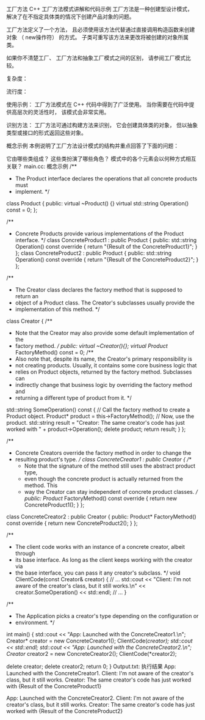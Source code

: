 工厂方法
C++ 工厂方法模式讲解和代码示例
工厂方法是一种创建型设计模式， 解决了在不指定具体类的情况下创建产品对象的问题。

工厂方法定义了一个方法， 且必须使用该方法代替通过直接调用构造函数来创建对象 （ new操作符） 的方式。 子类可重写该方法来更改将被创建的对象所属类。

如果你不清楚工厂、 工厂方法和抽象工厂模式之间的区别， 请参阅工厂模式比较。

复杂度： 

流行度： 

使用示例： 工厂方法模式在 C++ 代码中得到了广泛使用。 当你需要在代码中提供高层次的灵活性时， 该模式会非常实用。

识别方法： 工厂方法可通过构建方法来识别， 它会创建具体类的对象， 但以抽象类型或接口的形式返回这些对象。

概念示例
本例说明了工厂方法设计模式的结构并重点回答了下面的问题：

它由哪些类组成？
这些类扮演了哪些角色？
模式中的各个元素会以何种方式相互关联？
 main.cc: 概念示例
/**
 * The Product interface declares the operations that all concrete products must
 * implement.
 */

class Product {
 public:
  virtual ~Product() {}
  virtual std::string Operation() const = 0;
};

/**
 * Concrete Products provide various implementations of the Product interface.
 */
class ConcreteProduct1 : public Product {
 public:
  std::string Operation() const override {
    return "{Result of the ConcreteProduct1}";
  }
};
class ConcreteProduct2 : public Product {
 public:
  std::string Operation() const override {
    return "{Result of the ConcreteProduct2}";
  }
};

/**
 * The Creator class declares the factory method that is supposed to return an
 * object of a Product class. The Creator's subclasses usually provide the
 * implementation of this method.
 */

class Creator {
  /**
   * Note that the Creator may also provide some default implementation of the
   * factory method.
   */
 public:
  virtual ~Creator(){};
  virtual Product* FactoryMethod() const = 0;
  /**
   * Also note that, despite its name, the Creator's primary responsibility is
   * not creating products. Usually, it contains some core business logic that
   * relies on Product objects, returned by the factory method. Subclasses can
   * indirectly change that business logic by overriding the factory method and
   * returning a different type of product from it.
   */

  std::string SomeOperation() const {
    // Call the factory method to create a Product object.
    Product* product = this->FactoryMethod();
    // Now, use the product.
    std::string result = "Creator: The same creator's code has just worked with " + product->Operation();
    delete product;
    return result;
  }
};

/**
 * Concrete Creators override the factory method in order to change the
 * resulting product's type.
 */
class ConcreteCreator1 : public Creator {
  /**
   * Note that the signature of the method still uses the abstract product type,
   * even though the concrete product is actually returned from the method. This
   * way the Creator can stay independent of concrete product classes.
   */
 public:
  Product* FactoryMethod() const override {
    return new ConcreteProduct1();
  }
};

class ConcreteCreator2 : public Creator {
 public:
  Product* FactoryMethod() const override {
    return new ConcreteProduct2();
  }
};

/**
 * The client code works with an instance of a concrete creator, albeit through
 * its base interface. As long as the client keeps working with the creator via
 * the base interface, you can pass it any creator's subclass.
 */
void ClientCode(const Creator& creator) {
  // ...
  std::cout << "Client: I'm not aware of the creator's class, but it still works.\n"
            << creator.SomeOperation() << std::endl;
  // ...
}

/**
 * The Application picks a creator's type depending on the configuration or
 * environment.
 */

int main() {
  std::cout << "App: Launched with the ConcreteCreator1.\n";
  Creator* creator = new ConcreteCreator1();
  ClientCode(*creator);
  std::cout << std::endl;
  std::cout << "App: Launched with the ConcreteCreator2.\n";
  Creator* creator2 = new ConcreteCreator2();
  ClientCode(*creator2);

  delete creator;
  delete creator2;
  return 0;
}
 Output.txt: 执行结果
App: Launched with the ConcreteCreator1.
Client: I'm not aware of the creator's class, but it still works.
Creator: The same creator's code has just worked with {Result of the ConcreteProduct1}

App: Launched with the ConcreteCreator2.
Client: I'm not aware of the creator's class, but it still works.
Creator: The same creator's code has just worked with {Result of the ConcreteProduct2}